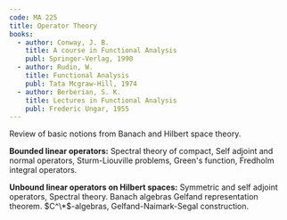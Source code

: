 ```yaml
---
code: MA 225
title: Operator Theory
books:
  - author: Conway, J. B.
    title: A course in Functional Analysis
    publ: Springer-Verlag, 1990
  - author: Rudin, W.
    title: Functional Analysis
    publ: Tata Mcgraw-Hill, 1974
  - author: Berberian, S. K.
    title: Lectures in Functional Analysis
    publ: Frederic Ungar, 1955
---
```


Review of basic notions from Banach and Hilbert space theory.

**Bounded linear operators:** Spectral theory of compact, Self adjoint and normal operators, Sturm-Liouville problems, Green's function, Fredholm integral operators.

**Unbound linear operators on Hilbert spaces:** Symmetric and self adjoint operators, Spectral theory. Banach algebras Gelfand representation theorem. $C^\*$-algebras, Gelfand-Naimark-Segal construction.
